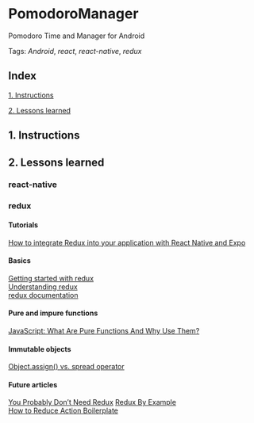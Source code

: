 # PomodoroManager
Pomodoro Time and Manager for Android

Tags: *Android*, *react*, *react-native*, *redux*


## Index

[1. Instructions](#1-instructions/) 

[2. Lessons learned](#2-lessons-learned)



## 1. Instructions



## 2. Lessons learned
### react-native

### redux
#### Tutorials
[How to integrate Redux into your application with React Native and Expo](https://medium.freecodecamp.org/how-to-integrate-redux-into-your-application-with-react-native-and-expo-ec37c9ca6033)  
#### Basics
[Getting started with redux](https://egghead.io/courses/getting-started-with-redux)  
[Understanding redux](http://www.youhavetolearncomputers.com/blog/2015/9/15/a-conceptual-overview-of-redux-or-how-i-fell-in-love-with-a-javascript-state-container)  
[redux documentation](https://redux.js.org/)  

#### Pure and impure functions
[JavaScript: What Are Pure Functions And Why Use Them?](https://medium.com/@jamesjefferyuk/javascript-what-are-pure-functions-4d4d5392d49c)  

#### Immutable objects
[Object.assign() vs. spread operator](https://medium.com/@corinnemariekelly/object-assign-vs-spread-operator-577c889dbadc)   

#### Future articles
[You Probably Don’t Need Redux](https://medium.com/@blairanderson/you-probably-dont-need-redux-1b404204a07f)
[Redux By Example](https://medium.com/front-end-hacking/redux-by-example-part-1-4afca1b7bd58)  
[How to Reduce Action Boilerplate](https://blog.angularindepth.com/how-to-reduce-action-boilerplate-90dc3d389e2b)  